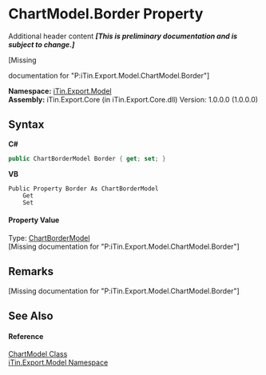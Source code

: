 # ChartModel.Border Property 
Additional header content _**\[This is preliminary documentation and is subject to change.\]**_

\[Missing <summary> documentation for "P:iTin.Export.Model.ChartModel.Border"\]

**Namespace:**&nbsp;<a href="ef57ffcc-e95e-b212-5a46-9aa6f5a3511f">iTin.Export.Model</a><br />**Assembly:**&nbsp;iTin.Export.Core (in iTin.Export.Core.dll) Version: 1.0.0.0 (1.0.0.0)

## Syntax

**C#**<br />
``` C#
public ChartBorderModel Border { get; set; }
```

**VB**<br />
``` VB
Public Property Border As ChartBorderModel
	Get
	Set
```


#### Property Value
Type: <a href="7fbcffe4-1777-14c9-77c4-ca1def41b61d">ChartBorderModel</a><br />\[Missing <value> documentation for "P:iTin.Export.Model.ChartModel.Border"\]

## Remarks
\[Missing <remarks> documentation for "P:iTin.Export.Model.ChartModel.Border"\]

## See Also


#### Reference
<a href="a8ddbbae-39bf-79b5-58c6-02bf57059871">ChartModel Class</a><br /><a href="ef57ffcc-e95e-b212-5a46-9aa6f5a3511f">iTin.Export.Model Namespace</a><br />